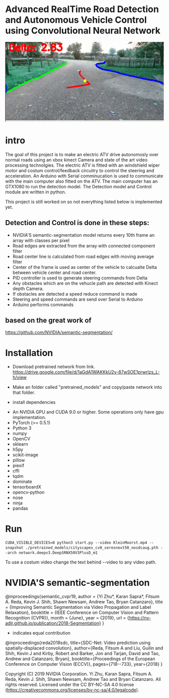 # Advanced RealTime Road Detection and Autonomous Vehicle Control using Convolutional Neural Network

![](demo.gif)

# intro
The goal of this project is to make an electric ATV drive autonomosly over normal roads using an xbox kinect Camera and state of the art video processing technolgies. The electric ATV is fitted with an windshield wiper motor and costum control/feedback circuitry to control the steering and acceleration. An Arduino with Serial comminucation is used to communicate with the main computer also fitted on the ATV. The main computer has an GTX1080 to run the detection model. The Detection model and Control module are written in python. 

This project is still worked on so not everything listed below is implemented yet.

## Detection and Control is done in these steps:
- NVIDIA'S semantic-segmentation model returns every 10th frame an array with classes per pixel
- Road edges are extracted from the array with connected component filter
- Road center line is calculated from road edges with moving average filter
- Center of the frame is used as center of the vehicle to calcualte Delta between vehicle center and road center. 
- PID controller is used to generate steering commands from Delta
- Any obstacles which are on the vehucle path are detected with Kinect depth Camera.
- If obstacles are detected a speed reduce command is made
- Steering and speed commands are send over Serial to Arduino
- Arduino performs commands

## based on the great work of
https://github.com/NVIDIA/semantic-segmentation/

# Installation
- Download pretrained network from link. 
https://drive.google.com/file/d/1aGdA1WAKKkU2y-87wSOE1prwrIzs_L-h/view

- Make an folder called "pretrained_models" and copy/paste network into that folder.
- install dependencies
* An NVIDIA GPU and CUDA 9.0 or higher. Some operations only have gpu implementation.
* PyTorch (>= 0.5.1)
* Python 3
* numpy
* OpenCV 
* sklearn
* h5py
* scikit-image
* pillow
* piexif
* cffi
* tqdm
* dominate
* tensorboardX
* opencv-python
* nose
* ninja
* pandas

# Run
```
CUDA_VISIBLE_DEVICES=0 python3 start.py --video KleinMoorst.mp4 --snapshot ./pretrained_models/cityscapes_cv0_seresnext50_nosdcaug.pth --arch network.deepv3.DeepSRNX50V3PlusD_m1
```
To use a costum video change the text behind --video to any video path. 


# NVIDIA'S semantic-segmentation

@inproceedings{semantic_cvpr19,
  author       = {Yi Zhu*, Karan Sapra*, Fitsum A. Reda, Kevin J. Shih, Shawn Newsam, Andrew Tao, Bryan Catanzaro},
  title        = {Improving Semantic Segmentation via Video Propagation and Label Relaxation},
  booktitle    = {IEEE Conference on Computer Vision and Pattern Recognition (CVPR)},
  month        = {June},
  year         = {2019},
  url          = {https://nv-adlr.github.io/publication/2018-Segmentation}
}
* indicates equal contribution

@inproceedings{reda2018sdc,
  title={SDC-Net: Video prediction using spatially-displaced convolution},
  author={Reda, Fitsum A and Liu, Guilin and Shih, Kevin J and Kirby, Robert and Barker, Jon and Tarjan, David and Tao, Andrew and Catanzaro, Bryan},
  booktitle={Proceedings of the European Conference on Computer Vision (ECCV)},
  pages={718--733},
  year={2018}
}

Copyright (C) 2019 NVIDIA Corporation. Yi Zhu, Karan Sapra, Fitsum A. Reda, Kevin J. Shih, Shawn Newsam, Andrew Tao and Bryan Catanzaro.
All rights reserved. 
Licensed under the CC BY-NC-SA 4.0 license (https://creativecommons.org/licenses/by-nc-sa/4.0/legalcode).
